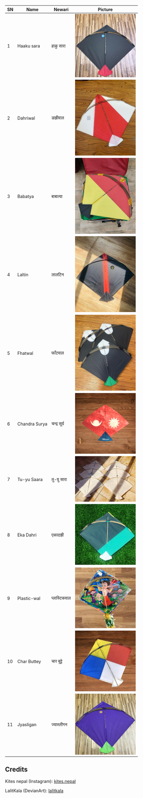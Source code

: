 | SN  | Name            | Newari        | Picture                                                                                   |
|-----|---------------- |---------------|-------------------------------------------------------------------------------------------|
| 1   | Haaku sara      | हाकु सारा      | <img src="https://raw.githubusercontent.com/SarjyantShrestha/changa-dataset/main/kitesImg/black.jpg" alt="Haakusara" width="200"/> |
| 2   | Dahriwal       | डाह्रीवाल        | <img src="https://raw.githubusercontent.com/SarjyantShrestha/changa-dataset/main/kitesImg/Dahriwal.jpg" alt="Dahriwal" width="200"/> |
| 3   | Babatya          | बाबात्या      | <img src="https://raw.githubusercontent.com/SarjyantShrestha/changa-dataset/main/kitesImg/Babatya.jpg" alt="Babatya" width="200"/> |
| 4   | Laltin          | लालटिन        | <img src="https://raw.githubusercontent.com/SarjyantShrestha/changa-dataset/main/kitesImg/Laltin.jpg" alt="Laltin" width="200"/> |
| 5   | Fhatwal          | फाँटवाल         | <img src="https://raw.githubusercontent.com/SarjyantShrestha/changa-dataset/main/kitesImg/Fhatwal.jpg" alt="Fhatwal" width="200"/> |
| 6   | Chandra Surya   | चन्द्र सूर्य       | <img src="https://raw.githubusercontent.com/SarjyantShrestha/changa-dataset/main/kitesImg/ChandraSurya.png" alt="ChandraSurya" width="200"/> |
| 7   | Tu-yu Saara     | तु-यु सारा      | <img src="https://raw.githubusercontent.com/SarjyantShrestha/changa-dataset/main/kitesImg/TYS.jpg" alt="Tu-yu Saara" width="200"/> |
| 8   | Eka Dahri        | एकादाह्री       | <img src="https://raw.githubusercontent.com/SarjyantShrestha/changa-dataset/main/kitesImg/EkaDahri.jpg" alt="Eka Dahri" width="200"/> |
| 9   | Plastic-wal     | प्लास्टिकवाल      | <img src="https://raw.githubusercontent.com/SarjyantShrestha/changa-dataset/main/kitesImg/Plasticwaal.png" alt="Plastic-wal" width="200"/> |
| 10  | Char Buttey     | चार बुट्टे       | <img src="https://raw.githubusercontent.com/SarjyantShrestha/changa-dataset/main/kitesImg/CharButtey.png" alt="Char Buttey" width="200"/> |
| 11  | Jyasligan     | ज्यास्लीगन     | <img src="https://raw.githubusercontent.com/SarjyantShrestha/changa-dataset/main/kitesImg/Jyasligan.jpg" alt="Jyasligan" width="200"/> |

## Credits

Kites nepal (Instagram): [kites.nepal](https://www.instagram.com/kites.nepal/)

LalitKala (DevianArt): [lalitkala](https://www.deviantart.com/lalitkala/art/Kite-Designs-Happy-Dashain-258164856)
